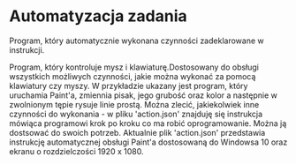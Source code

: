 # Automatyzacja zadania
Program, który automatycznie wykonana czynności zadeklarowane w instrukcji. 

<p>Program, który kontroluje mysz i klawiaturę.Dostosowany do obsługi wszystkich możliwych czynności, jakie można wykonać za pomocą klawiatury czy myszy. 
W przykładzie ukazany jest program, który uruchamia Paint'a, zmiennia pisak, jego grubość oraz kolor a następnie w zwolnionym tępie rysuje linie prostą. 
Można zlecić, jakiekolwiek inne czynności do wykonania - w pliku 'action.json' znajduję się instrukcja mówiąca programowi krok po kroku co ma robić oprogramowanie.
Można ją dostsować do swoich potrzeb. Aktualnie plik 'action.json' przedstawia instrukcję automatycznej obsługi Paint'a dostosowaną do Windowsa 10 oraz ekranu o rozdzielczości 1920 x 1080. 
</p>
